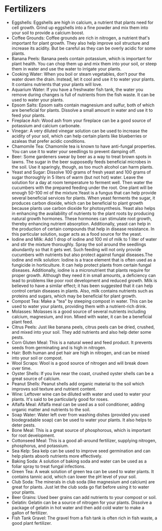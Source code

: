 # Fertilizers

- Eggshells: Eggshells are high in calcium, a nutrient that plants need for cell growth. Grind up eggshells into a fine powder and mix them into your soil to provide a calcium boost.
- Coffee Grounds: Coffee grounds are rich in nitrogen, a nutrient that's important for plant growth. They also help improve soil structure and increase its acidity. But be careful as they can be overly acidic for some plants.
- Banana Peels: Banana peels contain potassium, which is important for plant health. You can chop them up and mix them into your soil, or steep them in water and use the water to irrigate your plants.
- Cooking Water: When you boil or steam vegetables, don't pour the water down the drain. Instead, let it cool and use it to water your plants. It contains nutrients that your plants will love.
- Aquarium Water: If you have a freshwater fish tank, the water you remove during changes is full of nutrients from the fish waste. It can be used to water your plants.
- Epsom Salts: Epsom salts contain magnesium and sulfur, both of which are beneficial for plants. Dissolve a small amount in water and use it to feed your plants.
- Fireplace Ash: Wood ash from your fireplace can be a good source of potassium and calcium carbonate.
- Vinegar: A very diluted vinegar solution can be used to increase the acidity of your soil, which can help certain plants like blueberries or azaleas that prefer acidic conditions.
- Chamomile Tea: Chamomile tea is known to have anti-fungal properties. You can use it to water your seedlings to prevent damping off.
- Beer: Some gardeners swear by beer as a way to treat brown spots in lawns. The sugar in the beer supposedly feeds beneficial microbes in the soil. Use it sparingly, though, as too much alcohol can harm plants.
- Yeast and Sugar: Dissolve 100 grams of fresh yeast and 100 grams of sugar thoroughly in 5 liters of warm (but not hot) water. Leave the solution for a day at room temperature to ferment well. Then water the cucumbers with the prepared feeding under the root. One plant will be enough 50-100 ml of the mixture.Yeast is a fungus that can help provide several beneficial services for plants. When yeast ferments the sugar, it produces carbon dioxide, which can be beneficial to plant growth because plants use carbon dioxide for photosynthesis. Yeast also helps in enhancing the availability of nutrients to the plant roots by producing natural growth hormones. These hormones can stimulate root growth, thereby enhancing nutrient absorption. Additionally, yeast can help in the production of certain compounds that help in disease resistance. In this particular solution, sugar acts as a food source for the yeast.
- Iodine and Milk: Add 1 drop of iodine and 100 ml of milk to 1 liter of water and stir the mixture thoroughly. Spray the soil around the seedlings abundantly so that it gets wet. Such feeding will not only provide cucumbers with nutrients but also protect against fungal diseases.The iodine and milk solution: Iodine is a trace element that is often used as a fungicide in horticulture. It can help protect plants from certain fungal diseases. Additionally, iodine is a micronutrient that plants require for proper growth. Although they need it in small amounts, a deficiency can lead to problems like poor root development and reduced growth. Milk is believed to have a similar effect; it has been suggested that it can help control certain diseases in plants. Also, milk contains nutrients such as proteins and sugars, which may be beneficial for plant growth.
- Compost Tea: Make a "tea" by steeping compost in water. This can be used to water your plants, providing them with a nutrient-rich drink.
- Molasses: Molasses is a good source of several nutrients including calcium, magnesium, and iron. Mixed with water, it can be a beneficial plant feed.
- Citrus Peels: Just like banana peels, citrus peels can be dried, crushed, and mixed into your soil. They add nutrients and also help deter some pests.
- Corn Gluten Meal: This is a natural weed and feed product. It prevents seeds from germinating and is high in nitrogen.
- Hair: Both human and pet hair are high in nitrogen, and can be mixed into your soil or compost.
- Wool Scraps: Wool is a good source of nitrogen and will break down over time.
- Oyster Shells: If you live near the coast, crushed oyster shells can be a great source of calcium.
- Peanut Shells: Peanut shells add organic material to the soil which improves soil texture and nutrient content.
- Wine: Leftover wine can be diluted with water and used to water your plants. It's said to be particularly good for roses.
- Alfalfa Meal: Alfalfa meal can be used as a soil conditioner, adding organic matter and nutrients to the soil.
- Soap Water: Water left over from washing dishes (provided you used biodegradable soap) can be used to water your plants. It also helps to deter pests.
- Bone Meal: This is a great source of phosphorous, which is important for root development.
- Cottonseed Meal: This is a good all-around fertilizer, supplying nitrogen, phosphorus, and potassium.
- Sea Kelp: Sea kelp can be used to improve seed germination and can help plants absorb nutrients more effectively.
- Baking Soda: A solution of baking soda and water can be used as a foliar spray to treat fungal infections.
- Green Tea: A weak solution of green tea can be used to water plants. It contains tannic acid, which can lower the pH level of your soil.
- Club Soda: The minerals in club soda (like magnesium and calcium) are great for plants. Just let the club soda go flat before using it to water your plants.
- Beer Grains: Used beer grains can add nutrients to your compost or soil.
- Gelatin: Gelatin can be a source of nitrogen for your plants. Dissolve a package of gelatin in hot water and then add cold water to make a gallon of fertilizer.
- Fish Tank Gravel: The gravel from a fish tank is often rich in fish waste, a good plant fertilizer.
